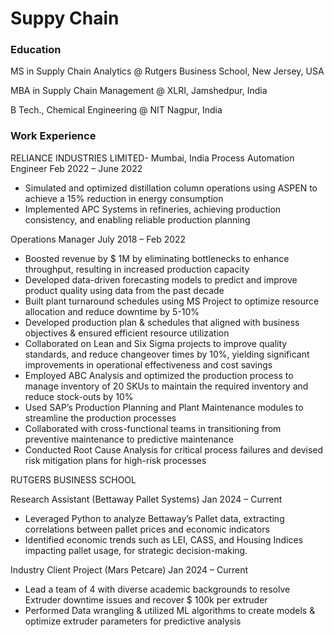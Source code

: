 # Suppy Chain

### Education
MS in Supply Chain Analytics @ Rutgers Business School, New Jersey, USA

MBA in Supply Chain Management @ XLRI, Jamshedpur, India

B Tech., Chemical Engineering @ NIT Nagpur, India 

### Work Experience
RELIANCE INDUSTRIES LIMITED- Mumbai, India
Process Automation Engineer Feb 2022 – June 2022

-  Simulated and optimized distillation column operations using ASPEN to achieve a 15% reduction in energy consumption
-  Implemented APC Systems in refineries, achieving production consistency, and enabling reliable production planning

Operations Manager July 2018 – Feb 2022
-  Boosted revenue by $ 1M by eliminating bottlenecks to enhance throughput, resulting in increased production capacity
-  Developed data-driven forecasting models to predict and improve product quality using data from the past decade
-  Built plant turnaround schedules using MS Project to optimize resource allocation and reduce downtime by 5-10%
-  Developed production plan & schedules that aligned with business objectives & ensured efficient resource utilization
-  Collaborated on Lean and Six Sigma projects to improve quality standards, and reduce changeover times by 10%, yielding significant improvements in operational effectiveness and cost savings
-  Employed ABC Analysis and optimized the production process to manage inventory of 20 SKUs to maintain the required inventory and reduce stock-outs by 10%
-  Used SAP’s Production Planning and Plant Maintenance modules to streamline the production processes
-  Collaborated with cross-functional teams in transitioning from preventive maintenance to predictive maintenance
-  Conducted Root Cause Analysis for critical process failures and devised risk mitigation plans for high-risk processes

RUTGERS BUSINESS SCHOOL

Research Assistant (Bettaway Pallet Systems) Jan 2024 – Current
-  Leveraged Python to analyze Bettaway’s Pallet data, extracting correlations between pallet prices and economic indicators
-  Identified economic trends such as LEI, CASS, and Housing Indices impacting pallet usage, for strategic decision-making.

Industry Client Project (Mars Petcare) Jan 2024 – Current
-  Lead a team of 4 with diverse academic backgrounds to resolve Extruder downtime issues and recover $ 100k per extruder
-  Performed Data wrangling & utilized ML algorithms to create models & optimize extruder parameters for predictive analysis
